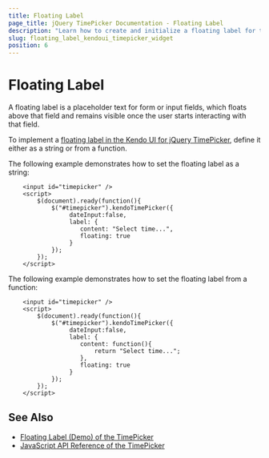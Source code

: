 ```yaml
---
title: Floating Label
page_title: jQuery TimePicker Documentation - Floating Label
description: "Learn how to create and initialize a floating label for the Kendo UI for jQuery TimePicker component."
slug: floating_label_kendoui_timepicker_widget
position: 6
---
```


# Floating Label

A floating label is a placeholder text for form or input fields, which floats above that field and remains visible once the user starts interacting with that field. 

To implement a [floating label in the Kendo UI for jQuery TimePicker](/api/javascript/ui/timepicker/configuration/label), define it either as a string or from a function.

The following example demonstrates how to set the floating label as a string:

```dojo 
    <input id="timepicker" /> 
    <script>
        $(document).ready(function(){
            $("#timepicker").kendoTimePicker({
                 dateInput:false,
                 label: {
                    content: "Select time...",
                    floating: true
                 }
            });
        });
    </script>
```

The following example demonstrates how to set the floating label from a function:

```dojo 
    <input id="timepicker" /> 
    <script>
        $(document).ready(function(){
            $("#timepicker").kendoTimePicker({
                 dateInput:false,
                 label: {
                    content: function(){
                        return "Select time...";
                    },
                    floating: true
                 }
            });
        });
    </script>
```


## See Also

* [Floating Label (Demo) of the TimePicker](https://demos.telerik.com/kendo-ui/timepicker/floating-label)
* [JavaScript API Reference of the TimePicker](/api/javascript/ui/timepicker)
